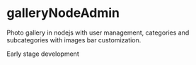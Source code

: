 galleryNodeAdmin
================

Photo gallery ​​in nodejs with user management, categories and subcategories with images bar customization.

Early stage development
